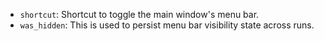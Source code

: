 -   `shortcut`: Shortcut to toggle the main window's menu bar.
-   `was_hidden`: This is used to persist menu bar visibility state across runs.
